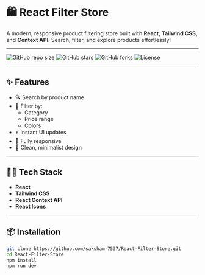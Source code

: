 # 🛍️ React Filter Store

A modern, responsive product filtering store built with **React**, **Tailwind CSS**, and **Context API**. Search, filter, and explore products effortlessly!

---

![GitHub repo size](https://img.shields.io/github/repo-size/saksham-7537/React-Filter-Store?style=flat-square)
![GitHub stars](https://img.shields.io/github/stars/saksham-7537/React-Filter-Store?style=flat-square)
![GitHub forks](https://img.shields.io/github/forks/saksham-7537/React-Filter-Store?style=flat-square)
![License](https://img.shields.io/github/license/saksham-7537/React-Filter-Store?style=flat-square)

---

## ✨ Features

- 🔍 Search by product name
- 🧰 Filter by:
  - Category
  - Price range
  - Colors
- ⚡ Instant UI updates
- 📱 Fully responsive
- 🎨 Clean, minimalist design

---

## 🧑‍💻 Tech Stack

- **React**
- **Tailwind CSS**
- **React Context API**
- **React Icons**

---

## 📦 Installation

```bash
git clone https://github.com/saksham-7537/React-Filter-Store.git
cd React-Filter-Store
npm install
npm run dev

